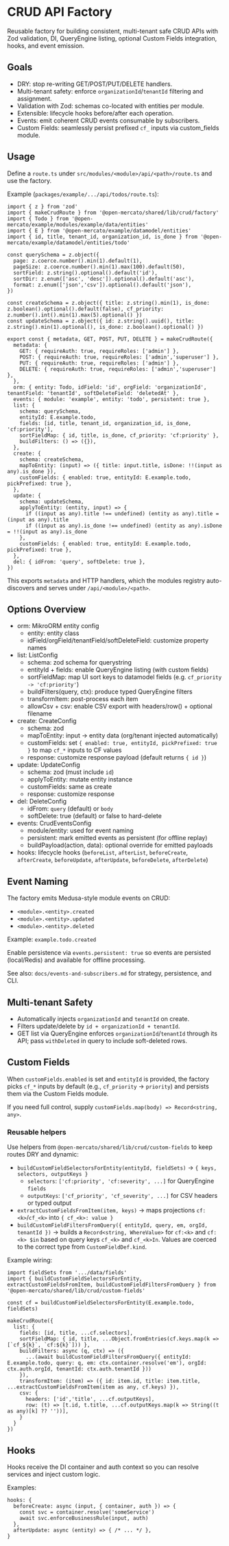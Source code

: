 # CRUD API Factory

Reusable factory for building consistent, multi-tenant safe CRUD APIs with Zod validation, DI, QueryEngine listing, optional Custom Fields integration, hooks, and event emission.

## Goals

- DRY: stop re-writing GET/POST/PUT/DELETE handlers.
- Multi-tenant safety: enforce `organizationId`/`tenantId` filtering and assignment.
- Validation with Zod: schemas co-located with entities per module.
- Extensible: lifecycle hooks before/after each operation.
- Events: emit coherent CRUD events consumable by subscribers.
- Custom Fields: seamlessly persist prefixed `cf_` inputs via custom_fields module.

## Usage

Define a `route.ts` under `src/modules/<module>/api/<path>/route.ts` and use the factory.

Example (`packages/example/.../api/todos/route.ts`):

```
import { z } from 'zod'
import { makeCrudRoute } from '@open-mercato/shared/lib/crud/factory'
import { Todo } from '@open-mercato/example/modules/example/data/entities'
import { E } from '@open-mercato/example/datamodel/entities'
import { id, title, tenant_id, organization_id, is_done } from '@open-mercato/example/datamodel/entities/todo'

const querySchema = z.object({
  page: z.coerce.number().min(1).default(1),
  pageSize: z.coerce.number().min(1).max(100).default(50),
  sortField: z.string().optional().default('id'),
  sortDir: z.enum(['asc', 'desc']).optional().default('asc'),
  format: z.enum(['json','csv']).optional().default('json'),
})

const createSchema = z.object({ title: z.string().min(1), is_done: z.boolean().optional().default(false), cf_priority: z.number().int().min(1).max(5).optional() })
const updateSchema = z.object({ id: z.string().uuid(), title: z.string().min(1).optional(), is_done: z.boolean().optional() })

export const { metadata, GET, POST, PUT, DELETE } = makeCrudRoute({
  metadata: {
    GET: { requireAuth: true, requireRoles: ['admin'] },
    POST: { requireAuth: true, requireRoles: ['admin','superuser'] },
    PUT: { requireAuth: true, requireRoles: ['admin'] },
    DELETE: { requireAuth: true, requireRoles: ['admin','superuser'] },
  },
  orm: { entity: Todo, idField: 'id', orgField: 'organizationId', tenantField: 'tenantId', softDeleteField: 'deletedAt' },
  events: { module: 'example', entity: 'todo', persistent: true },
  list: {
    schema: querySchema,
    entityId: E.example.todo,
    fields: [id, title, tenant_id, organization_id, is_done, 'cf:priority'],
    sortFieldMap: { id, title, is_done, cf_priority: 'cf:priority' },
    buildFilters: () => ({}),
  },
  create: {
    schema: createSchema,
    mapToEntity: (input) => ({ title: input.title, isDone: !!(input as any).is_done }),
    customFields: { enabled: true, entityId: E.example.todo, pickPrefixed: true },
  },
  update: {
    schema: updateSchema,
    applyToEntity: (entity, input) => {
      if ((input as any).title !== undefined) (entity as any).title = (input as any).title
      if ((input as any).is_done !== undefined) (entity as any).isDone = !!(input as any).is_done
    },
    customFields: { enabled: true, entityId: E.example.todo, pickPrefixed: true },
  },
  del: { idFrom: 'query', softDelete: true },
})
```

This exports `metadata` and HTTP handlers, which the modules registry auto-discovers and serves under `/api/<module>/<path>`.

## Options Overview

- orm: MikroORM entity config
  - entity: entity class
  - idField/orgField/tenantField/softDeleteField: customize property names
- list: ListConfig
  - schema: zod schema for querystring
  - entityId + fields: enable QueryEngine listing (with custom fields)
  - sortFieldMap: map UI sort keys to datamodel fields (e.g. `cf_priority -> 'cf:priority'`)
  - buildFilters(query, ctx): produce typed QueryEngine filters
  - transformItem: post-process each item
  - allowCsv + csv: enable CSV export with headers/row() + optional filename
- create: CreateConfig
  - schema: zod
  - mapToEntity: input -> entity data (org/tenant injected automatically)
  - customFields: set `{ enabled: true, entityId, pickPrefixed: true }` to map `cf_*` inputs to CF values
  - response: customize response payload (default returns `{ id }`)
- update: UpdateConfig
  - schema: zod (must include `id`)
  - applyToEntity: mutate entity instance
  - customFields: same as create
  - response: customize response
- del: DeleteConfig
  - idFrom: `query` (default) or `body`
  - softDelete: true (default) or false to hard-delete
- events: CrudEventsConfig
  - module/entity: used for event naming
  - persistent: mark emitted events as persistent (for offline replay)
  - buildPayload(action, data): optional override for emitted payloads
- hooks: lifecycle hooks (`beforeList`, `afterList`, `beforeCreate`, `afterCreate`, `beforeUpdate`, `afterUpdate`, `beforeDelete`, `afterDelete`)

## Event Naming

The factory emits Medusa-style module events on CRUD:

- `<module>.<entity>.created`
- `<module>.<entity>.updated`
- `<module>.<entity>.deleted`

Example: `example.todo.created`

Enable persistence via `events.persistent: true` so events are persisted (local/Redis) and available for offline processing.

See also: `docs/events-and-subscribers.md` for strategy, persistence, and CLI.

## Multi-tenant Safety

- Automatically injects `organizationId` and `tenantId` on create.
- Filters update/delete by `id + organizationId + tenantId`.
- GET list via QueryEngine enforces `organizationId`/`tenantId` through its API; pass `withDeleted` in query to include soft-deleted rows.

## Custom Fields

When `customFields.enabled` is set and `entityId` is provided, the factory picks `cf_*` inputs by default (e.g., `cf_priority` -> `priority`) and persists them via the Custom Fields module.

If you need full control, supply `customFields.map(body) => Record<string, any>`.

### Reusable helpers

Use helpers from `@open-mercato/shared/lib/crud/custom-fields` to keep routes DRY and dynamic:

- `buildCustomFieldSelectorsForEntity(entityId, fieldSets)` → `{ keys, selectors, outputKeys }`
  - `selectors`: `['cf:priority', 'cf:severity', ...]` for QueryEngine `fields`
  - `outputKeys`: `['cf_priority', 'cf_severity', ...]` for CSV headers or typed output
- `extractCustomFieldsFromItem(item, keys)` → maps projections `cf:<k>`/`cf_<k>` into `{ cf_<k>: value }`
- `buildCustomFieldFiltersFromQuery({ entityId, query, em, orgId, tenantId })` → builds a `Record<string, WhereValue>` for `cf:<k>` and `cf:<k> $in` based on query keys `cf_<k>` and `cf_<k>In`. Values are coerced to the correct type from `CustomFieldDef.kind`.

Example wiring:

```
import fieldSets from '.../data/fields'
import { buildCustomFieldSelectorsForEntity, extractCustomFieldsFromItem, buildCustomFieldFiltersFromQuery } from '@open-mercato/shared/lib/crud/custom-fields'

const cf = buildCustomFieldSelectorsForEntity(E.example.todo, fieldSets)

makeCrudRoute({
  list: {
    fields: [id, title, ...cf.selectors],
    sortFieldMap: { id, title, ...Object.fromEntries(cf.keys.map(k => [`cf_${k}`, `cf:${k}`])) },
    buildFilters: async (q, ctx) => ({
      ...(await buildCustomFieldFiltersFromQuery({ entityId: E.example.todo, query: q, em: ctx.container.resolve('em'), orgId: ctx.auth.orgId, tenantId: ctx.auth.tenantId }))
    }),
    transformItem: (item) => ({ id: item.id, title: item.title, ...extractCustomFieldsFromItem(item as any, cf.keys) }),
    csv: {
      headers: ['id','title', ...cf.outputKeys],
      row: (t) => [t.id, t.title, ...cf.outputKeys.map(k => String((t as any)[k] ?? ''))],
    }
  }
})
```

## Hooks

Hooks receive the DI container and auth context so you can resolve services and inject custom logic.

Examples:

```
hooks: {
  beforeCreate: async (input, { container, auth }) => {
    const svc = container.resolve('someService')
    await svc.enforceBusinessRule(input, auth)
  },
  afterUpdate: async (entity) => { /* ... */ },
}
```
